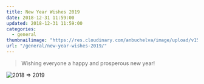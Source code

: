 ```yaml
---
title: New Year Wishes 2019
date: 2018-12-31 11:59:00
updated: 2018-12-31 11:59:00
categories:
  - general
thumbnailimage: "https://res.cloudinary.com/anbuchelva/image/upload/v1546629695/images/general/2018_2019_600px.png"
url: "/general/new-year-wishes-2019/"
---
```

> Wishing everyone a happy and prosperous new year!

<!---more--->
![2018 => 2019](https://res.cloudinary.com/anbuchelva/image/upload/v1546629695/images/general/2018_2019_600px.png)